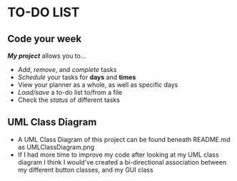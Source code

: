 # TO-DO LIST

## Code your week

***My project*** allows you to...
- *Add*, *remove*, and *complete* tasks
- *Schedule* your tasks for **days** and **times**
- View your planner as a whole, as well as specific days
- *Load/save* a to-do list to/from a file
- Check the *status* of different tasks

  
## UML Class Diagram
- A UML Class Diagram of this project can be found beneath README.md as UMLClassDiagram.png
- If I had more time to improve my code after looking at my UML class diagram I think I would've created a bi-directional association between my different button classes, and my GUI class
